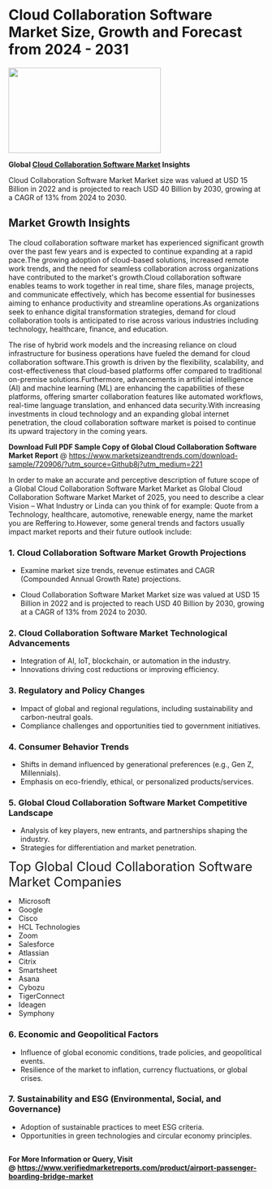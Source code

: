 <H1>Cloud Collaboration Software Market Size, Growth and Forecast from 2024 - 2031</H1><img class="aligncenter size-medium wp-image-584254" src="https://thirdeyenews.in/wp-content/uploads/2024/09/Global-Market-Research-300x168.jpeg" alt="" width="300" height="168" /><p><strong>Global&nbsp;<a href="https://www.marketsizeandtrends.com/download-sample/720906/?utm_source=Github8j?utm_medium=221">Cloud Collaboration Software Market</a> Insights</strong></p><p>Cloud Collaboration Software Market Market size was valued at USD 15 Billion in 2022 and is projected to reach USD 40 Billion by 2030, growing at a CAGR of 13% from 2024 to 2030.</p><p><h2>Market Growth Insights</h2> <p>The cloud collaboration software market has experienced significant growth over the past few years and is expected to continue expanding at a rapid pace.The growing adoption of cloud-based solutions, increased remote work trends, and the need for seamless collaboration across organizations have contributed to the market's growth.Cloud collaboration software enables teams to work together in real time, share files, manage projects, and communicate effectively, which has become essential for businesses aiming to enhance productivity and streamline operations.As organizations seek to enhance digital transformation strategies, demand for cloud collaboration tools is anticipated to rise across various industries including technology, healthcare, finance, and education.</p> <p>The rise of hybrid work models and the increasing reliance on cloud infrastructure for business operations have fueled the demand for cloud collaboration software.This growth is driven by the flexibility, scalability, and cost-effectiveness that cloud-based platforms offer compared to traditional on-premise solutions.Furthermore, advancements in artificial intelligence (AI) and machine learning (ML) are enhancing the capabilities of these platforms, offering smarter collaboration features like automated workflows, real-time language translation, and enhanced data security.With increasing investments in cloud technology and an expanding global internet penetration, the cloud collaboration software market is poised to continue its upward trajectory in the coming years.</p> <p><span class=""><strong>Download Full PDF Sample Copy of Global Cloud Collaboration Software Market Report</strong> @ <a href="https://www.marketsizeandtrends.com/download-sample/720906/?utm_source=Github8j?utm_medium=221" target="_blank">https://www.marketsizeandtrends.com/download-sample/720906/?utm_source=Github8j?utm_medium=221</a></span></p><p>In order to make an accurate and perceptive description of future scope of a Global&nbsp;Cloud Collaboration Software Market Market as Global&nbsp;Cloud Collaboration Software Market Market of 2025, you need to describe a clear Vision &ndash; What Industry or Linda can you think of for example: Quote from a Technology, healthcare, automotive, renewable energy, name the market you are Reffering to.However, some general trends and factors usually impact market reports and their future outlook include:</p><h3>1.&nbsp;<strong>Cloud Collaboration Software Market Growth Projections</strong></h3><ul><li>Examine market size trends, revenue estimates and CAGR (Compounded Annual Growth Rate) projections.</li><li><p>Cloud Collaboration Software Market Market size was valued at USD 15 Billion in 2022 and is projected to reach USD 40 Billion by 2030, growing at a CAGR of 13% from 2024 to 2030.</p></li></ul><h3>2.&nbsp;<strong>Cloud Collaboration Software Market Technological Advancements</strong></h3><ul><li>Integration of AI, IoT, blockchain, or automation in the industry.</li><li>Innovations driving cost reductions or improving efficiency.</li></ul><h3>3.&nbsp;<strong>Regulatory and Policy Changes</strong></h3><ul><li>Impact of global and regional regulations, including sustainability and carbon-neutral goals.</li><li>Compliance challenges and opportunities tied to government initiatives.</li></ul><h3>4.&nbsp;<strong>Consumer Behavior Trends</strong></h3><ul><li>Shifts in demand influenced by generational preferences (e.g., Gen Z, Millennials).</li><li>Emphasis on eco-friendly, ethical, or personalized products/services.</li></ul><h3>5.&nbsp;<strong>Global Cloud Collaboration Software Market Competitive Landscape</strong></h3><ul><li>Analysis of key players, new entrants, and partnerships shaping the industry.</li><li>Strategies for differentiation and market penetration.</li></ul><p data-pm-slice="1 1 []"><span style="color: inherit; font-family: inherit; font-size: 25px;">Top Global Cloud Collaboration Software Market Companies</span></p><div class="" data-test-id=""><p><li>Microsoft</li><li> Google</li><li> Cisco</li><li> HCL Technologies</li><li> Zoom</li><li> Salesforce</li><li> Atlassian</li><li> Citrix</li><li> Smartsheet</li><li> Asana</li><li> Cybozu</li><li> TigerConnect</li><li> Ideagen</li><li> Symphony</li></p></div><h3>6.&nbsp;<strong>Economic and Geopolitical Factors</strong></h3><ul><li>Influence of global economic conditions, trade policies, and geopolitical events.</li><li>Resilience of the market to inflation, currency fluctuations, or global crises.</li></ul><h3>7.&nbsp;<strong>Sustainability and ESG (Environmental, Social, and Governance)</strong></h3><ul><li>Adoption of sustainable practices to meet ESG criteria.</li><li>Opportunities in green technologies and circular economy principles.</li></ul><h2><strong style="font-size: 14px;">For More Information or Query, Visit @&nbsp;</strong><a style="background-color: #ffffff; font-size: 14px;" href="https://www.marketsizeandtrends.com/report/cloud-collaboration-software-market/" target="_blank">https://www.verifiedmarketreports.com/product/airport-passenger-boarding-bridge-market</a></h2>